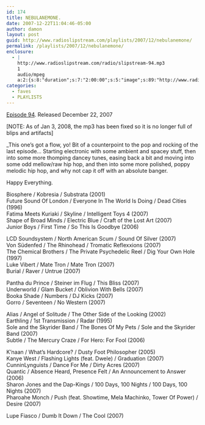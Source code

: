 ```yaml
---
id: 174
title: NEBULANEMONE.
date: 2007-12-22T11:04:46-05:00
author: damon
layout: post
guid: http://www.radioslipstream.com/playlists/2007/12/nebulanemone/
permalink: /playlists/2007/12/nebulanemone/
enclosure:
  - |
    http://www.radioslipstream.com/radio/slipstream-94.mp3
    1
    audio/mpeg
    a:2:{s:8:"duration";s:7:"2:00:00";s:5:"image";s:89:"http://www.radioslipstream.com/wp/wp-content/plugins/podpress//images/vpreview_center.png";}
categories:
  - faves
  - PLAYLISTS
---
```

[Episode 94](/radio/slipstream-94.mp3). Released December 22, 2007

[NOTE: As of Jan 3, 2008, the mp3 has been fixed so it is no longer full of blips and artifacts]

_This one’s got a flow, yo! Bit of a counterpoint to the pop and rocking of the last episode&#8230; Starting electronic with some ambient and spacey stuff, then into some more thomping dancey tunes, easing back a bit and moving into some odd mellow/raw hip hop, and then into some more polished, poppy melodic hip hop, and why not cap it off with an absolute banger.</p> 

Happy Everything.</em>

Biosphere / Kobresia / Substrata (2001)  
Future Sound Of London / Everyone In The World Is Doing / Dead Cities (1996)  
Fatima Meets Kuriaki / Skyline / Intelligent Toys 4 (2007)  
Shape of Broad Minds / Electric Blue / Craft of the Lost Art (2007)  
Junior Boys / First Time / So This Is Goodbye (2006)

LCD Soundsystem / North American Scum / Sound Of Silver (2007)  
Von Südenfed / The Rhinohead / Tromatic Reflexxions (2007)  
The Chemical Brothers / The Private Psychedelic Reel / Dig Your Own Hole (1997)  
Luke Vibert / Mate Tron / Mate Tron (2007)  
Burial / Raver / Untrue (2007)

Pantha du Prince / Steiner im Flug / This Bliss (2007)  
Underworld / Glam Bucket / Oblivion With Bells (2007)  
Booka Shade / Numbers / DJ Kicks (2007)  
Gorro / Seventeen / No Western (2007)

Alias / Angel of Solitude / The Other Side of the Looking (2002)  
Earthling / 1st Transmission / Radar (1995)  
Sole and the Skyrider Band / The Bones Of My Pets / Sole and the Skyrider Band (2007)  
Subtle / The Mercury Craze / For Hero: For Fool (2006)

K’naan / What’s Hardcore? / Dusty Foot Philosopher (2005)  
Kanye West / Flashing Lights (feat. Dwele) / Graduation (2007)  
CunninLynguists / Dance For Me / Dirty Acres (2007)  
Quantic / Absence Heard, Presence Felt / An Announcement to Answer (2006)  
Sharon Jones and the Dap-Kings / 100 Days, 100 Nights / 100 Days, 100 Nights (2007)  
Pharoahe Monch / Push (feat. Showtime, Mela Machinko, Tower Of Power) / Desire (2007)

Lupe Fiasco / Dumb It Down / The Cool (2007)